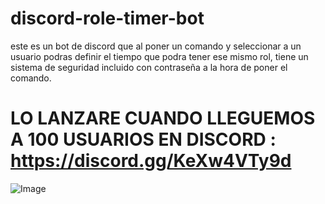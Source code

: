 # discord-role-timer-bot
este es un bot de discord que al poner un comando y seleccionar a un usuario podras definir el tiempo que podra tener ese mismo rol, tiene un sistema de seguridad incluido con contraseña a la hora de poner el comando.

# LO LANZARE CUANDO LLEGUEMOS A 100 USUARIOS EN DISCORD : https://discord.gg/KeXw4VTy9d

![Image](https://github.com/user-attachments/assets/da61dc24-ce7f-4c18-a0e3-3c3e22689faf)

